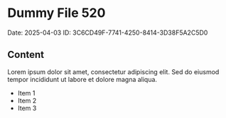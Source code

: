 # Dummy File 520

Date: 2025-04-03
ID: 3C6CD49F-7741-4250-8414-3D38F5A2C5D0

## Content

Lorem ipsum dolor sit amet, consectetur adipiscing elit.
Sed do eiusmod tempor incididunt ut labore et dolore magna aliqua.

* Item 1
* Item 2
* Item 3

